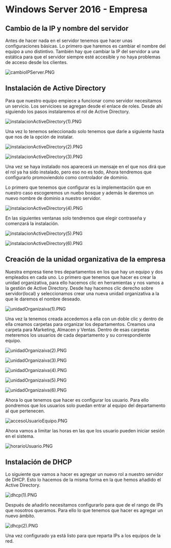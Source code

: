 # Windows Server 2016 - Empresa
## Cambio de la IP y nombre del servidor
Antes de hacer nada en el servidor tenemos que hacer unas configuraciones básicas. Lo primero que haremos es cambiar el nombre del equipo a uno distintivo. También hay que cambiar la IP del servidor a una estática para que el servidor siempre esté accesible y no haya problemas de acceso desde los clientes.

![cambioIPServer.PNG](./cambioIPServer.PNG)

## Instalación de Active Directory
Para que nuestro equipo empiece a funcionar como servidor necesitamos un servicio. Los servicioes se agregan desde el enlace de roles. Desde ahí siguiendo los pasos instalaremos el rol de Active Directory.

![instalacionActiveDirectory(1).PNG](./instalacionActiveDirectory(1).PNG)

Una vez lo tenemos seleccionado solo tenemos que darle a siguiente hasta que nos de la opción de instalar.

![instalacionActiveDirectory(2).PNG](./instalacionActiveDirectory(2).PNG)

![instalacionActiveDirectory(3).PNG](./instalacionActiveDirectory(3).PNG)

Una vez se haya instalado nos aparecerá un mensaje en el que nos dirá que el rol ya ha sido instalado, pero eso no es todo, Ahora tendremos que configurarlo promoviendolo como controlador de dominio.

Lo primero que tenemos que configurar es la implementación que en nuestro caso escogeremos un nuebo bosque y además le daremos un nuevo nombre de dominio a nuestro servidor.

![instalacionActiveDirectory(4).PNG](./instalacionActiveDirectory(4).PNG)

En las siguientes ventanas solo tendremos que elegir contraseña y comenzará la instalación.

![instalacionActiveDirectory(5).PNG](./instalacionActiveDirectory(5).PNG)

![instalacionActiveDirectory(6).PNG](./instalacionActiveDirectory(6).PNG)

## Creación de la unidad organizativa de la empresa
Nuestra empresa tiene tres departamentos en los que hay un equipo y dos empleados en cada uno. Lo primero que tenemos que hacer es crear la unidad organizativa, para ello hacemos clic en herramientas y nos vamos a la gestión de Active Directory. Desde hay hacemos clic derecho sobre servidor(local) y seleccionamos crear una nueva unidad organizativa a la que le daremos el nombre deseado.

![unidadOrganizaiva(1).PNG](./unidadOrganizaiva(1).PNG)

Una vez la tenemos creada accedemos a ella con un doble clic y dentro de ella creamos carpetas para organizar los departamentos. Creamos una carpeta para Marketing, Almacen y Ventas. Dentro de esas carpetas meteremos los usuarios de cada departamento y su correspondiente equipo.

![unidadOrganizaiva(2).PNG](./unidadOrganizaiva(2).PNG)

![unidadOrganizaiva(3).PNG](./unidadOrganizaiva(3).PNG)

![unidadOrganizaiva(4).PNG](./unidadOrganizaiva(4).PNG)

![unidadOrganizaiva(5).PNG](./unidadOrganizaiva(5).PNG)

![unidadOrganizaiva(6).PNG](./unidadOrganizaiva(6).PNG)

Ahora lo que tenemos que hacer es configurar los usuario. Para ello pondremos que los usuarios solo puedan entrar al equipo del departamento al que pertenecen.

![accesoUsuarioEquipo.PNG](./accesoUsuarioEquipo.PNG)

Ahora vamos a limitar las horas en las que los usuario pueden iniciar sesión en el sistema.

![horarioUsuario.PNG](./horarioUsuario.PNG)

## Instalación de DHCP
Lo siguiente que vamos a hacer es agregar un nuevo rol a nuestro servidor de DHCP. Esto lo hacemos de la misma forma en la que hemos añadido el Active Directory.

![dhcp(1).PNG](./dhcp(1).PNG)

Después de añadirlo necesitamos configurarlo para que de el rango de IPs que nosotros queramos. Para ello lo que tenemos que hacer es agregar un nuevo ámbito.

![dhcp(2).PNG](./dhcp(2).PNG)

Una vez configurado ya está listo para que reparta IPs a los equipos de la red.
